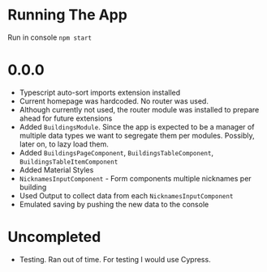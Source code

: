 # Running The App
Run in console `npm start`

# 0.0.0
- Typescript auto-sort imports extension installed
- Current homepage was hardcoded. No router was used.
- Although currently not used, the router module was installed to prepare ahead for future extensions
- Added `BuildingsModule`. Since the app is expected to be a manager of multiple data types we want to segregate them per modules. Possibly, later on, to lazy load them.
- Added `BuildingsPageComponent`, `BuildingsTableComponent`, `BuildingsTableItemComponent`
- Added Material Styles
- `NicknamesInputComponent` - Form components multiple nicknames per building
- Used Output to collect data from each `NicknamesInputComponent`
- Emulated saving by pushing the new data to the console

# Uncompleted
- Testing. Ran out of time. For testing I would use Cypress.